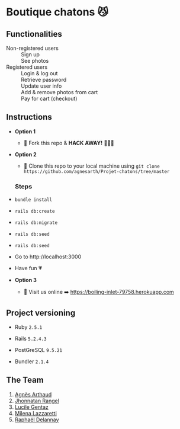 # Boutique chatons :smirk_cat:

## Functionalities
<dl>
  <dt>Non-registered users</dt>
  <dd>Sign up</dd>
  <dd>See photos</dd>

  <dt>Registered users</dt>
  <dd>Login & log out</dd>
  <dd>Retrieve password</dd>
  <dd>Update user info</dd>
  <dd>Add & remove photos from cart</dd>
  <dd>Pay for cart (checkout)</dd>
  <dd></dd>
</dl>

## Instructions

- **Option 1**
    - 🍴 Fork this repo & **HACK AWAY!** 🔨🔨🔨
    
- **Option 2**
    - 👯 Clone this repo to your local machine using `git clone https://github.com/agnesarth/Projet-chatons/tree/master`

    ### Steps
- `bundle install`
- `rails db:create`
- `rails db:migrate`
- `rails db:seed`
- `rails db:seed`
- Go to http://localhost:3000
- Have fun :heartpulse:

- **Option 3**
    - 👯 Visit us online :arrow_right: https://boiling-inlet-79758.herokuapp.com

## Project versioning

- Ruby ``2.5.1``

- Rails ``5.2.4.3``

- PostGreSQL ``9.5.21``

- Bundler ``2.1.4``

## The Team

1. [Agnès Arthaud](https://github.com/agnesarth)
2. [Jhonnatan Rangel](https://github.com/agnesarth)
3. [Lucile Gentaz](https://github.com/lgentaz) 
4. [Milena Lazzaretti](https://github.com/mil3zh) 
5. [Raphaël Delannay](https://github.com/Raphael-dln)

